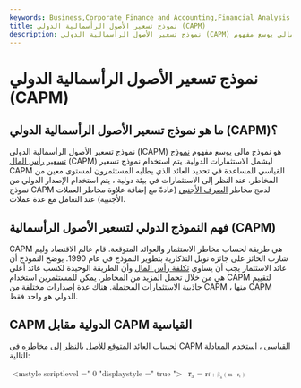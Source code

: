 ```yaml
---
keywords: Business,Corporate Finance and Accounting,Financial Analysis
title: نموذج تسعير الأصول الرأسمالية الدولي (CAPM)
description: نموذج تسعير الأصول الرأسمالية الدولي (CAPM) هو نموذج مالي يوسع مفهوم CAPM ليشمل الاستثمارات الدولية.
---
```


# نموذج تسعير الأصول الرأسمالية الدولي (CAPM)
## ما هو نموذج تسعير الأصول الرأسمالية الدولي (CAPM)؟

نموذج تسعير الأصول الرأسمالية الدولي (ICAPM) هو نموذج مالي يوسع مفهوم [نموذج تسعير](/capm) [رأس المال](/capm) (CAPM) ليشمل الاستثمارات الدولية. يتم استخدام نموذج تسعير CAPM القياسي للمساعدة في تحديد العائد الذي يطلبه المستثمرون لمستوى معين من المخاطر. عند النظر إلى الاستثمارات في بيئة دولية ، يتم استخدام الإصدار الدولي من نموذج CAPM لدمج مخاطر [الصرف الأجنبي](/foreign-exchange) (عادةً مع إضافة علاوة مخاطر العملات الأجنبية) عند التعامل مع عدة عملات.

## فهم النموذج الدولي لتسعير الأصول الرأسمالية (CAPM)

CAPM هي طريقة لحساب مخاطر الاستثمار والعوائد المتوقعة. قام عالم الاقتصاد وليم شارب الحائز على جائزة نوبل التذكارية بتطوير النموذج في عام 1990. يوضح النموذج أن عائد الاستثمار يجب أن يساوي [تكلفة رأس المال](/costofcapital) وأن الطريقة الوحيدة لكسب عائد أعلى هي من خلال تحمل المزيد من المخاطر. يمكن للمستثمرين استخدام CAPM لتقييم جاذبية الاستثمارات المحتملة. هناك عدة إصدارات مختلفة من CAPM ، منها CAPM الدولي هو واحد فقط.

## CAPM الدولية مقابل CAPM القياسية

لحساب العائد المتوقع للأصل بالنظر إلى مخاطره في CAPM القياسي ، استخدم المعادلة التالية:

<span class = "katex"> <span class = "katex-mathml"> <math xmlns = "http://www.w3.org/1998/Math/MathML"> <semantics> <mtable rowspacing = "0.24999999999999992em "columnalign =" right left "columnspacing =" 0em "> <mtr> <mtd> <mstyle scriptlevel =" 0 "displaystyle =" true "> <mrow> </mrow> </mstyle> </mtd> <mtd> <mstyle scriptlevel = "0" displaystyle = "true"> <mrow> <mrow> </mrow> <msub> <mover accent = "true"> <mi> r </mi> <mo stretchy = "true"> ‾ </mo> </mover> <mi> a </mi> </msub> <mo> = </mo> <msub> <mi> r </mi> <mi> f </mi> </ msub> <mo> + </mo> <msub> <mi> β </mi> <mi> a </mi> </msub> <mo stretchy = "false"> (</mo> <msub> < mi> r </mi> <mi> m </mi> </msub> <mo> - </mo> <msub> <mi> r </mi> <mi> f </mi> </msub> <mo stretchy = "false">) </mo> </mrow> </mstyle> </mtd> </mtr> <mtr> <mtd> <mstyle scriptlevel = "0" displaystyle = "true"> <mrow > </mrow> </mstyle> </mtd> <mtd> <mstyle scriptlevel = "0" displaystyle = "true"> <mrow> <mrow> </mrow> <mtext mathvariant = "bold"> حيث: < / mtext> </mrow> </mstyle> </mtd> </mtr> <mtr> <mtd> <mstyle scriptlevel = "0" displaystyle = "true"> <mrow> </mrow> </mstyle> < / mtd> <mtd> <mstyle scriptleve l = "0" displaystyle = "true"> <mrow> <mrow> </mrow> <msub> <mi> r </mi> <mi> f </mi> </msub> <mo> = </ mo> <mtext> معدل خالي من المخاطر </ mtext> </mrow> </mstyle> </mtd> </mtr> <mtr> <mtd> <mstyle scriptlevel = "0" displaystyle = "true"> <mrow > </mrow> </mstyle> </mtd> <mtd> <mstyle scriptlevel = "0" displaystyle = "true"> <mrow> <mrow> </mrow> <msub> <mi> β </mi> <mi> a </mi> </msub> <mo> = </mo> <mtext> بيتا للأمان </ mtext> </mrow> </mstyle> </mtd> </mtr> <mtr> <mtd> <mstyle scriptlevel = "0" displaystyle = "true"> <mrow> </mrow> </mstyle> </mtd> <mtd> <mstyle scriptlevel = "0" displaystyle = "true"> <mrow> <mrow> </mrow> <msub> <mi> r </mi> <mi> m </mi> </mi> </msub> <mo> = </mo> <mtext> عائد السوق المتوقع </ mtext> </ mrow> </mstyle> </mtd> </mtr> </mtable> <annotation encoding = "application / x-tex"> \ begin {align} & amp؛ overline {r} _a = r_f + beta_a (r_m - r_f) \\ & amp؛ \ textbf {حيث:} \\ & amp؛ r_f = \ text {معدل خالي من المخاطر} \\ & amp؛ \ beta_a = \ text {beta of the security} \\ & amp؛ r_m = \ text {عائد السوق المتوقع} \\ \ end {align} </annotation> </semantics> </math> </span> <span class = "katex-ht ml "aria-hidden =" true "> <span class =" base "> <span class =" strut "style =" height: 7.500000000000002em؛ vertical-align: -3.5000000000000018em؛ "> </span> <span class = "mord"> <span class = "mtable"> <span class = "col-align-r"> <span class = "vlist-t vlist-t2"> <span class = "vlist-r"> <span class = "vlist" style = "height: 4em؛"> <span style = "top: -6em؛"> <span class = "pstrut" style = "height: 2.84em؛"> </span> <span class = "mord"> </span> </span> <span style = "top: -4.499999999999999em؛"> <span class = "pstrut" style = "height: 2.84em؛"> </span> <span class = "mord"> </span> </span> <span style = "top: -2.9999999999999982em؛"> <span class = "pstrut" style = "height: 2.84em؛"> </span> <span class = "mord"> </span> </span> <span style = "top: -1.4999999999999982em؛"> <span class = "pstrut" style = "height: 2.84em؛"> </span> <span class = "mord"> </span> </span> <span style = "top: 1.7763568394002505e-15em؛"> <span class = "pstrut" style = "height: 2.84em؛"> </span> <span class = "mord"> </span> </span> </span> <span class = "vlist-s"> </span> </span> <span class = "vlist-r"> <span class = "vlist" Sty le = "height: 3.5000000000000018em؛"> <span> </span> </span> </span> </span> </span> <span class = "col-align-l"> <span class = " vlist-t vlist-t2 "> <span class =" vlist-r "> <span class =" vlist "style =" height: 4em؛ "> <span style =" top: -6.16em؛ "> <span class = "pstrut" style = "height: 3em؛"> </span> <span class = "mord"> <span class = "mord"> </span> <span class = "mord"> <span class = " mord overline "> <span class =" vlist-t "> <span class =" vlist-r "> <span class =" vlist "style =" height: 0.63056em؛ "> <span style =" top: -3em ؛ "> <span class =" pstrut "style =" height: 3em؛ "> </span> <span class =" mord "> <span class =" mord mathnormal "style =" margin-right: 0.02778em؛ " > r </span> </span> </span> <span style = "top: -3.55056em؛"> <span class = "pstrut" style = "height: 3em؛"> </span> <span class = "overline-line" style = "border-bottom-width: 0.04em؛"> </span> </span> </span> </span> </span> </span> <span class = "msupsub "> <span class =" vlist-t vlist-t2 "> <span class =" vlist-r "> <span class =" vlist "style =" height: 0.151392em؛ "> <span style =" top: - 2.5500000000000003em؛ margin-right: 0.05em؛ "> <span c lass = "pstrut" style = "height: 2.7em؛"> </span> <span class = "sizing reset-size6 size3 mtight"> <span class = "mord mathnormal mtight"> a </span> </ span > </span> </span> <span class = "vlist-s"> </span> </span> <span class = "vlist-r"> <span class = "vlist" style = "height: 0.15em؛ "> <span> </span> </span> </span> </span> </span> </span> <span class =" mspace "style =" margin-right: 0.2777777777777778em؛ " > </span> <span class = "mrel"> = </span> <span class = "mspace" style = "margin-right: 0.2777777777777778em؛"> </span> <span class = "mord"> < span class = "mord mathnormal" style = "margin-right: 0.02778em؛"> r </span> <span class = "msupsub"> <span class = "vlist-t vlist-t2"> <span class = " vlist-r "> <span class =" vlist "style =" height: 0.3361079999999999em؛ "> <span style =" top: -2.5500000000000003em؛ margin-left: -0.02778em؛ margin-right: 0.05em؛ "> <span class = "pstrut" style = "height: 2.7em؛"> </span> <span class = "sizing reset-size6 size3 mtight"> <span class = "mord mathnormal mtight" style = "margin-right: 0.10764em؛ "> f </span> </span> </span> </span> <span class =" vlist-s "> </ sp an> </span> <span class = "vlist-r"> <span class = "vlist" style = "height: 0.286108em؛"> <span> </span> </span> </span> </ span> </span> </span> <span class = "mspace" style = "margin-right: 0.22222222222222em؛"> </span> <span class = "mbin"> + </span> <span class = "mspace" style = "margin-right: 0.2222222222222222em؛"> </span> <span class = "mord"> <span class = "mord mathnormal" style = "margin-right: 0.05278em؛"> β </ span> <span class = "msupsub"> <span class = "vlist-t vlist-t2"> <span class = "vlist-r"> <span class = "vlist" style = "height: 0.151392em؛"> <span style = "top: -2.5500000000000003em؛ margin-left: -0.05278em؛ margin-right: 0.05em؛"> <span class = "pstrut" style = "height: 2.7em؛"> </span> < span class = "sizing reset-size6 size3 mtight"> <span class = "mord mathnormal mtight"> a </span> </span> </span> </span> <span class = "vlist-s"> </span> </span> <span class = "vlist-r"> <span class = "vlist" style = "height: 0.15em؛"> <span> </span> </span> </span> </span> </ span> </span> <span class = "mopen"> (</span> <span class = "mord"> <span class = "mord mathnormal" style = "margin-right: 0.02778em؛ "> r </span> <span class =" msupsub "> <span class =" vlist-t vlist-t2 "> <span class =" vlist-r "> <span class =" vlist "style = "height: 0.151392em؛"> <span style = "top: -2.5500000000000003em؛ margin-left: -0.02778em؛ margin-right: 0.05em؛"> <span class = "pstrut" style = "height: 2.7em ؛ "> </span> <span class =" sizing reset-size6 size3 mtight "> <span class =" mord mathnormal mtight "> m </span> </span> </span> </span> </span> <span class = "vlist-s"> </span> </span> <span class = "vlist-r"> <span class = "vlist" style = "height: 0.15em؛"> <span> </span> </span> </ span> </span> </span> </span> <span class = "mspace" style = "margin-right: 0.22222222222222em؛"> </span> <span class = "mbin" > - </span> <span class = "mspace" style = "margin-right: 0.22222222222222em؛"> </span> <span class = "mord"> <span class = "mord mathnormal" style = "margin- right: 0.02778em؛ "> r </span> <span class =" msupsub "> <span class =" vlist-t vlist-t2 "> <span class =" vlist-r "> <span class =" vlist " style = "height: 0.3361079999999999em؛"> <span style = "top: -2.5500000000000003em؛ margin-left: -0.02778em؛ margin-rig ht: 0.05em؛ "> <span class =" pstrut "style =" height: 2.7em؛ "> </span> <span class =" sizing reset-size6 size3 mtight "> <span class =" mord mathnormal mtight " style = "margin-right: 0.10764em؛"> f </span> </span> </span> </span> <span class = "vlist-s"> </span> </span> <span class = "vlist-r"> <span class = "vlist" style = "height: 0.286108em؛"> <span> </span> </span> </span> </span> </ span> <span class = "mclose">) </span> </span> </span> <span style = "top: -4.659999999999999em؛"> <span class = "pstrut" style = "height: 3em؛ "> </span> <span class =" mord "> <span class =" mord "> </span> <span class =" mord text "> <span class =" mord textbf "> حيث: </ span> </span> </span> </span> <span style = "top: -3.1599999999999984em؛"> <span class = "pstrut" style = "height: 3em؛"> </span> <span class = " mord "> <span class =" mord "> </span> <span class =" mord "> <span class =" mord mathnormal "style =" margin-right: 0.02778em؛ "> r </span> <span class = "msupsub"> <span class = "vlist-t vlist-t2"> <span class = "vlist-r"> <span class = "vlist" style = "height: 0.3361079999999999em؛"> <span style = "الأعلى: -2.55000 00000000003em؛ margin-left: -0.02778em؛ margin-right: 0.05em؛ "> <span class =" pstrut "style =" height: 2.7em؛ "> </span> <span class =" sizing reset-size6 size3 mtight "> <span class =" mord mathnormal mtight "style =" margin-right: 0.10764em؛ "> f </span> </span> </span> </span> <span class =" vlist-s " > </span> </span> <span class = "vlist-r"> <span class = "vlist" style = "height: 0.286108em؛"> <span> </span> </span> </ span> </span> </span> </span> <span class = "mspace" style = "margin-right: 0.2777777777777778em؛"> </span> <span class = "mrel"> = </span> <span class = "mspace" style = "margin-right: 0.2777777777777778em؛"> </span> <span class = "mord text"> <span class = "mord"> معدل خالي من المخاطر </ span> </ span> </span> </span> <span style = "top: -1.6599999999999984em؛"> <span class = "pstrut" style = "height: 3em؛"> </span> <span class = "mord" > <span class = "mord"> </span> <span class = "mord"> <span class = "mord mathnormal" style = "margin-right: 0.05278em؛"> β </span> <span class = "msupsub"> <span class = "vlist-t vlist-t2"> <span class = "vlist-r"> <span class = "vlist" style = "height: 0.15139 2em؛ "> <span style =" top: -2.5500000000000003em؛ margin-left: -0.05278em؛ margin-right: 0.05em؛ "> <span class =" pstrut "style =" height: 2.7em؛ "> < / span> <span class = "sizing reset-size6 size3 mtight"> <span class = "mord mathnormal mtight"> a </span> </span> </span> </span> <span class = "vlist- s "> </span> </span> <span class =" vlist-r "> <span class =" vlist "style =" height: 0.15em؛ "> <span> </span> </span> </span> </span> </span> </span> <span class = "mspace" style = "margin-right: 0.2777777777777778em؛"> </span> <span class = "mrel"> = </ span> <span class = "mspace" style = "margin-right: 0.2777777777777778em؛"> </span> <span class = "mord text"> <span class = "mord"> بيتا للأمان </ span> </span> </span> </span> <span style = "top: -0.15999999999999837em؛"> <span class = "pstrut" style = "height: 3em؛"> </span> <span class = " mord "> <span class =" mord "> </span> <span class =" mord "> <span class =" mord mathnormal "style =" margin-right: 0.02778em؛ "> r </span> <span class = "msupsub"> <span class = "vlist-t vlist-t2"> <span class = "vlist-r"> <span class = "vlist" style = "height: 0.151 392em؛ "> <span style =" top: -2.5500000000000003em؛ margin-left: -0.02778em؛ margin-right: 0.05em؛ "> <span class =" pstrut "style =" height: 2.7em؛ "> < / span> <span class = "sizing reset-size6 size3 mtight"> <span class = "mord mathnormal mtight"> m </span> </span> </span> </span> <span class = "vlist- s "> </span> </span> <span class =" vlist-r "> <span class =" vlist "style =" height: 0.15em؛ "> <span> </span> </span> </span> </span> </span> </span> <span class = "mspace" style = "margin-right: 0.2777777777777778em؛"> </span> <span class = "mrel"> = </ span> <span class = "mspace" style = "margin-right: 0.2777777777777778em؛"> </span> <span class = "mord text"> <span class = "mord"> عائد السوق المتوقع </ span> < / span> </span> </span> </span> <span class = "vlist-s"> </span> </span> <span class = "vlist-r"> <span class = "vlist "style =" height: 3.5000000000000018em؛ "> <span> </span> </span> </span> </span> </span> </span> </span> </span> </span> </ span>



يعتمد CAPM على الفكرة المركزية التي مفادها أن المستثمرين بحاجة إلى تعويض بطريقتين: [القيمة الزمنية للنقود](/timevalueofmoney) والمخاطرة. في الصيغة أعلاه ، يتم تمثيل القيمة الزمنية للنقود بالمعدل الخالي من المخاطر (r ~ f ~) ؛ هذا يعوض المستثمرين عن تقييد أموالهم في أي استثمار بمرور الوقت (على عكس الاحتفاظ بها في شكل سيولة يسهل الوصول إليه).

المعدل الخالي من المخاطر بشكل عام هو العائد على السندات الحكومية مثل سندات الخزانة الأمريكية. يمثل النصف الآخر من صيغة CAPM مخاطرة ، حيث يتم حساب مبلغ التعويض الذي يحتاجه المستثمر لتحمل المزيد من المخاطر. يتم حساب ذلك بأخذ مقياس مخاطرة (تجريبي) يقارن عوائد الأصول بالسوق بمرور الوقت وبعلاوة السوق (r ~ m ~ - r ~ f ~) ، وهي عائد السوق أقل من المخاطرة - معدل مجاني.

في CAPM الدولي ، بالإضافة إلى الحصول على تعويض عن القيمة الزمنية للنقود وعلاوة اتخاذ قرار تحمُّل مخاطر السوق ، يُكافأ المستثمرون أيضًا على التعرض المباشر وغير المباشر للعملات الأجنبية. يسمح ICAPM للمستثمرين بتفسير الحساسية للتغيرات في العملات الأجنبية عندما يحتفظ المستثمرون بأصل ما.

نمت ICAPM من بعض المشاكل التي واجهها المستثمرون مع CAPM ، بما في ذلك افتراضات عدم وجود تكاليف معاملات ، ولا ضرائب ، والقدرة على الاقتراض والإقراض بسعر خالٍ من المخاطر ، وتجنب المستثمرين للمخاطر. كثير من هذه لا تنطبق على سيناريوهات العالم الحقيقي.

## يسلط الضوء

- توسع CAPM الدولي إلى ما بعد CAPM القياسي من خلال تعويض المستثمرين عن تعرضهم للعملات الأجنبية.

- يساعد CAPM الدولي في تحديد العائد الذي يسعى إليه المستثمرون للحصول على مستوى معين من المخاطر ، بما في ذلك المخاطر الأجنبية المرتبطة بعملات مختلفة.

- تم تشكيل CAPM على أساس أنه يجب تعويض المستثمرين عن مقدار الوقت الذي يحتفظون فيه بالاستثمارات والمخاطر التي يتحملونها عند القيام بالاستثمارات.

- نموذج تسعير الأصول الرأسمالية الدولي (CAPM) هو نموذج مالي يطبق مبدأ CAPM التقليدي على الاستثمارات الدولية.

